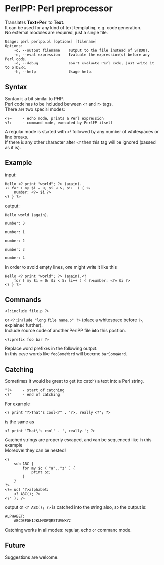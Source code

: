 PerlPP: Perl preprocessor
=========================

Translates **Text+Perl** to **Text**.  
It can be used for any kind of text templating, e.g. code generation.  
No external modules are required, just a single file.

	Usage: perl perlpp.pl [options] [filename]
	Options:
		-o, --output filename    Output to the file instead of STDOUT.
		-e, --eval expression    Evaluate the expression(s) before any Perl code.
		-d, --debug              Don't evaluate Perl code, just write it to STDERR.
		-h, --help               Usage help.

Syntax
------

Syntax is a bit similar to PHP.  
Perl code has to be included between `<?` and `?>` tags.  
There are two special modes:

	<?=		- echo mode, prints a Perl expression
	<?:		- command mode, executed by PerlPP itself

A regular mode is started with `<?` followed by any number of whitespaces or line breaks.  
If there is any other character after `<?` then this tag will be ignored (passed as it is).  

Example
-------

input:

	Hello <? print "world"; ?> (again).
	<? for ( my $i = 0; $i < 5; $i++ ) { ?>
		number: <?= $i ?>
	<? } ?>

output:

	Hello world (again).

	number: 0

	number: 1

	number: 2

	number: 3

	number: 4

In order to avoid empty lines, one might write it like this:

	Hello <? print "world"; ?> (again).<?
		for ( my $i = 0; $i < 5; $i++ ) { ?>number: <?= $i ?>
	<? } ?>

Commands
--------

	<?:include file.p ?>  

or `<?:include "long file name.p" ?>` (place a whitespace before `?>`, explained further).  
Include source code of another PerlPP file into this position.

	<?:prefix foo bar ?>  

Replace word prefixes in the following output.  
In this case words like `fooSomeWord` will become `barSomeWord`.

Catching
--------

Sometimes it would be great to get (to catch) a text into a Perl string.  

	"?>		- start of catching
	<?"		- end of catching

For example

	<? print "?>That's cool<?" . "?>, really.<?"; ?>

is the same as

	<? print 'That\'s cool' . ', really.'; ?>

Catched strings are properly escaped, and can be sequenced like in this example.  
Moreover they can be nested!

	<?
		sub ABC {
			for my $c ( "a".."z" ) {
				print $c;
			}
		}
	?>
	<?= uc( "?>alphabet:
		<? ABC(); ?>
	<?" ); ?>

output of `<? ABC(); ?>` is catched into the string also, so the output is:

	ALPHABET:
		ABCDEFGHIJKLMNOPQRSTUVWXYZ

Catching works in all modes: regular, echo or command mode.

Future
------

Suggestions are welcome.
